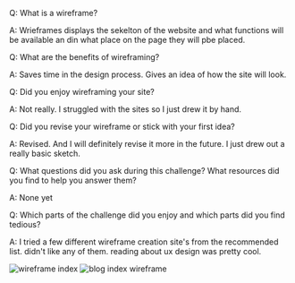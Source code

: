 Q: What is a wireframe?

A: Wrieframes displays the sekelton of the website and what functions will be available an din what place on the page they will pbe placed.

Q: What are the benefits of wireframing?

A: Saves time in the design process. Gives an idea of how the site will look.

Q: Did you enjoy wireframing your site?

A: Not really. I struggled with the sites so I just drew it by hand. 

Q: Did you revise your wireframe or stick with your first idea? 

A: Revised. And I will definitely revise it more in the future. I just drew out a really basic sketch.

Q: What questions did you ask during this challenge? What resources did you find to help you answer them?

A: None yet

Q: Which parts of the challenge did you enjoy and which parts did you find tedious?

A: I tried a few different wireframe creation site's from the recommended list. didn't like any of them. reading about ux design was pretty cool.


![wireframe index](Wireframe_Index.JPG)
![blog index wireframe](Blog_Index_Wireframe.JPG)